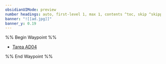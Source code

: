 ```yaml
---
obsidianUIMode: preview
number headings: auto, first-level 1, max 1, contents ^toc, skip ^skipped, start-at 1, _.1.1.
banner: "![[ad.jpg]]"
banner_y: 0.19
---
```

%% Begin Waypoint %%
- [Tarea AD04](./Tarea%20AD04.md)

%% End Waypoint %%